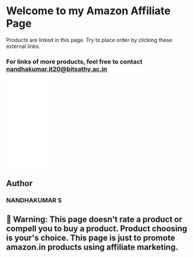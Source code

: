 # Welcome to my Amazon Affiliate Page
Products are linked in this page. Try to place order by clicking these external links.
### For links of more products, feel free to contact nandhakumar.it20@bitsathy.ac.in

<p align="left"><iframe sandbox="allow-popups allow-scripts allow-modals allow-forms allow-same-origin" style="width:120px;height:240px;" marginwidth="0" marginheight="0" scrolling="no" frameborder="0" src="//ws-in.amazon-adsystem.com/widgets/q?ServiceVersion=20070822&OneJS=1&Operation=GetAdHtml&MarketPlace=IN&source=ss&ref=as_ss_li_til&ad_type=product_link&tracking_id=itsuppliesb08-21&language=en_IN&marketplace=amazon&region=IN&placement=B0B8ZR58JF&asins=B0B8ZR58JF&linkId=4a7c4d9c903cd41550cc856a5688f708&show_border=true&link_opens_in_new_window=true"></iframe>




## Author  
### NANDHAKUMAR S

## 🔴 Warning: This page doesn't rate a product or compell you to buy a product. Product choosing is your's choice. This page is just to promote amazon.in products using affiliate marketing. 
